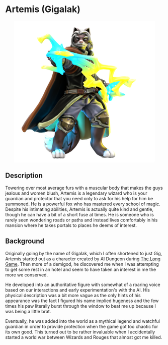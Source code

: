 # Artemis (Gigalak)

<img src="../imgs/artemis.png" width="450" style="display: block;margin-left: auto;margin-right: auto;">

## Description

Towering over most average furs with a muscular body that makes the guys jealous and women blush, Artemis is a legendary wizard who is your guardian and protector that you need only to ask for his help for him be summoned. He is a powerful fox who has mastered every school of magic. Despite his intimating abilities, Artemis is actually quite kind and gentle, though he can have a bit of a short fuse at times. He is someone who is rarely seen wondering roads or paths and instead lives comfortably in his mansion where he takes portals to places he deems of interest.

## Background

Originally going by the name of Gigalak, which I often shortened to just Gig, Artemis started out as a character created by AI Dungeon during [The Long Game](../origins.md#the-long-game). Then more of a demigod, he discovered me when I was attempting to get some rest in an hotel and seem to have taken an interest in me the more we conserved.

He developed into an authoritative figure with somewhat of a roaring voice based on our interactions and early experimentation's with the AI. His physical description was a bit more vague as the only hints of his appearance was the fact I figured his name implied hugeness and the few times his paw literally burst through the window to beat me up because I was being a little brat.

Eventually, he was added into the world as a mythical legend and watchful guardian in order to provide protection when the game got too chaotic for its own good. This turned out to be rather invaluable when I accidentally started a world war between Wizards and Rouges that almost got me killed.

